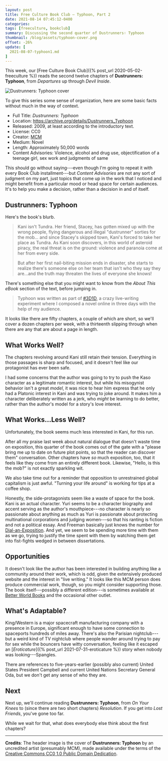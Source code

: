 ```yaml
---
layout: post
title: Free Culture Book Club — Typhoon, Part 2
date: 2021-08-14 07:45:12-0400
categories:
tags: [freeculture, bookclub]
summary: Discussing the second quarter of Dustrunners∶ Typhoon
thumbnail: /blog/assets/typhoon-cover.png
offset: -26%
update: [
  2021-08-07-typhoon1.md
]
---
```


This week, our [Free Culture Book Club]({% post_url 2020-05-02-freeculture %}) reads the second twelve chapters of **Dustrunners:  Typhoon**, from *Departures* up through *Devil Inside*.

![Dustrunners: Typhoon cover](/blog/assets/typhoon-cover.png "Dustrunners: Typhoon cover")

To give this series some sense of organization, here are some basic facts without much in the way of context.

 * Full Title:  *Dustrunners:  Typhoon*
 * Location:  <https://archive.org/details/Dustrunners_Typhoon>
 * Released:  2009, at least according to the introductory text.
 * License:  CC0
 * Creator:  [MCM](https://mcm.1889.ca/)
 * Medium:  Novel
 * Length:  Approximately 50,000 words
 * Content Advisories:  Violence, alcohol and drug use, objectification of a teenage girl, sex work and judgments of same

This should go without saying---even though I'm going to repeat it with every Book Club installment---but *Content Advisories* are not any sort of judgment on my part, just topics that come up in the work that I noticed and might benefit from a particular mood or head space for certain audiences.  It's to help you make a decision, rather than a decision in and of itself.

## Dustrunners:  Typhoon

Here's the book's blurb.

 > Kani isn't Tundra. Her friend, Stacey, has gotten mixed up with the wrong people, flying dangerous and illegal "dustrunner" sorties for the mob... and since Stacey's skipped town, Kani's forced to take her place as Tundra. As Kani soon discovers, in this world of asteroid piracy, the real threat is on the ground: violence and paranoia come at her from every side.
 >
 > But after her first nail-biting mission ends in disaster, she starts to realize there's someone else on her team that isn't who they say they are...and the truth may threaten the lives of everyone she knows!

There's something else that you might want to know from the *About This eBook* section of the text, before jumping in.

 > Typhoon was written as part of [#3D1D](https://twitter.com/search?q=%233D1D), a crazy live-writing experiment where I composed a novel online in three days with the help of my audience.

It looks like there are fifty chapters, a couple of which are short, so we'll cover a dozen chapters per week, with a thirteenth slipping through when there are any that are about a page in length.

## What Works Well?

The chapters revolving around Kani still retain their tension.  Everything in those passages is sharp and focused, and it doesn't feel like our protagonist has ever been safe.

I had some concerns that the author was going to try to push the Kaso character as a legitimate romantic interest, but while his misogynist behavior isn't a great *model*, it was nice to hear him express that he only had a Platonic interest in Kani and was trying to joke around.  It makes him a character deliberately written as a jerk, who *might* be learning to do better, rather than the author's model for a story's love interest.

## What Works...Less Well?

Unfortunately, the book seems much less interested in Kani, for this run.

After all my praise last week about natural dialogue that doesn't waste time on exposition, this quarter of the book comes out of the gate with a "please bring me up to date on future plot points, so that the reader can discover them" conversation.  Other chapters have *so* much exposition, too, that it feels like they come from an entirely different book.  Likewise, "Hello, is this the mob?" is not exactly sparkling wit.

We also take time out for a reminder that opposition to unrestrained global capitalism is just awful.  "Turning your life around" is working for tips at a coffee shop.

Honestly, the side-protagonists seem like a waste of space for the book.  Kani is an actual character.  Yuri seems to be a character biography and accent serving as the author's mouthpiece---no character is nearly so passionate about anything as much as Yuri is passionate about protecting multinational corporations and judging women---so that his ranting is fiction and not a political essay.  And Freeman basically just knows the number for [Dial-an-Exposition](https://en.wikipedia.org/wiki/Dial-A-Joke).  And yet, we seem to be spending more time with them as we go, trying to justify the time spent with them by watching them get into fist-fights wedged in between dissertations.

## Opportunities

It doesn't look like the author has been interested in building anything like a community around their work, which is odd, given the extensively produced website and the interest in "live writing."  It looks like this MCM person does produce commercial work, though, so you might consider supporting those.  The book itself---possibly a different edition---is sometimes available at [Better World Books](https://www.betterworldbooks.com/product/detail/typhoon-1926959035) and the occasional other outlet.

## What's Adaptable?

King/Western is a major spacecraft manufacturing company with a presence in Europe, significant enough to have some connection to spaceports hundreds of miles away.  There's also the Parisian nightclub---but a weird kind of TV nightclub where people wander around trying to pay for sex while the bouncers have witty conversation, feeling like it escaped an [*Eroticature*]({% post_url 2021-07-31-eroticature %}) story when nobody was looking---Spangles.

There are references to five-years-earlier (possibly also current) United States President Campbell and current United Nations Secretary General Oda, but we don't get any sense of who they are.

## Next

Next up, we'll continue reading **Dustrunners:  Typhoon**, from *On Your Knees* to (since there are two short chapters) *Resolution*.  If you get into *Lost Friends*, you've gone too far.

While we wait for that, what does everybody else think about the first chapters?

* * *

**Credits**:  The header image is the cover of **Dustrunners: Typhoon** by an uncredited artist (presumably MCM), made available under the terms of the [Creative Commons CC0 1.0 Public Domain Dedication](https://creativecommons.org/publicdomain/zero/1.0/).

